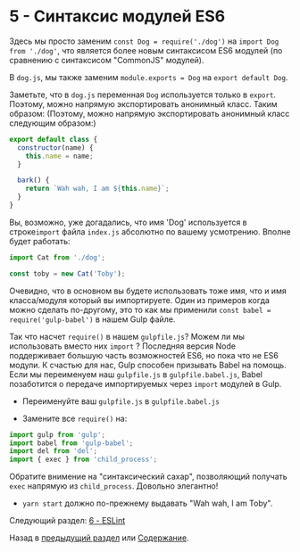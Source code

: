 # 5 - Синтаксис модулей ES6

Здесь мы просто заменим `const Dog = require('./dog')` на `import Dog from './dog'`, что является более новым синтаксисом ES6 модулей (по сравнению с синтаксисом "CommonJS" модулей).

В `dog.js`, мы также заменим `module.exports = Dog` на `export default Dog`.

Заметьте, что в `dog.js` переменная `Dog` используется только в `export`. Поэтому, можно напрямую экспортировать анонимный класс. Таким образом:  (Поэтому, можно напрямую экспортировать анонимный класс следующим образом:)

```javascript
export default class {
  constructor(name) {
    this.name = name;
  }

  bark() {
    return `Wah wah, I am ${this.name}`;
  }
}
```

Вы, возможно, уже догадались, что имя 'Dog' используется в строке`import` файла `index.js` абсолютно по вашему усмотрению. Вполне будет работать:

```javascript
import Cat from './dog';

const toby = new Cat('Toby');
```
Очевидно, что в основном вы будете использовать тоже имя, что и имя класса/модуля который вы импортируете.
Один из примеров когда можно сделать по-другому, это то как мы применили `const babel = require('gulp-babel')` в нашем Gulp файле.

Так что насчет `require()` в нашем `gulpfile.js`? Можем ли мы использовать вместо них `import` ? Последняя версия Node поддерживает большую часть возможностей ES6, но пока что не ES6 модули. К счастью для нас, Gulp способен призывать Babel на помощь. Если мы переименуем наш `gulpfile.js` в `gulpfile.babel.js`, Babel позаботится о передаче импортируемых через `import` модулей в Gulp.

- Переименуйте ваш `gulpfile.js` в `gulpfile.babel.js`

- Замените все `require()` на:

```javascript
import gulp from 'gulp';
import babel from 'gulp-babel';
import del from 'del';
import { exec } from 'child_process';
```

Обратите внимение на "синтаксический сахар", позволяющий получать `exec` напрямую из `child_process`. Довольно элегантно!

- `yarn start` должно по-прежнему выдавать "Wah wah, I am Toby".

Следующий раздел: [6 - ESLint](/tutorial/6-eslint)

Назад в [предыдущий раздел](/tutorial/4-es6-syntax-class) или [Содержание](/../../).
